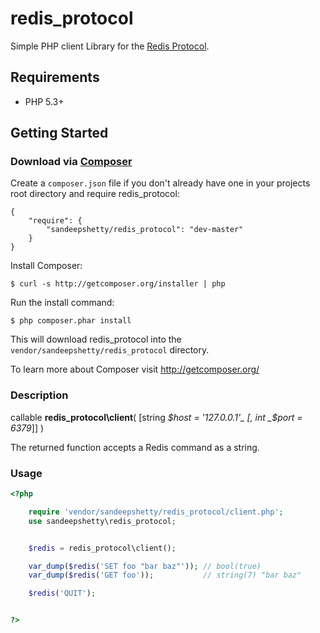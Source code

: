 # redis_protocol

Simple PHP client Library for the [Redis Protocol](http://redis.io/topics/protocol).


## Requirements

* PHP 5.3+


## Getting Started

### Download via [Composer](http://getcomposer.org/)

Create a `composer.json` file if you don't already have one in your projects root directory and require redis_protocol:

```
{
	"require": {
		"sandeepshetty/redis_protocol": "dev-master"
	}
}
```

Install Composer:
```
$ curl -s http://getcomposer.org/installer | php
```

Run the install command:
```
$ php composer.phar install
```

This will download redis_protocol into the `vendor/sandeepshetty/redis_protocol` directory.

To learn more about Composer visit http://getcomposer.org/


### Description

callable __redis_protocol\client__( [string _$host = '127.0.0.1'_ [, int _$port = 6379_]] )

The returned function accepts a Redis command as a string.


### Usage

```php
<?php

	require 'vendor/sandeepshetty/redis_protocol/client.php';
	use sandeepshetty\redis_protocol;


	$redis = redis_protocol\client();

	var_dump($redis('SET foo "bar baz"')); // bool(true)
	var_dump($redis('GET foo'));           // string(7) "bar baz"

	$redis('QUIT');


?>
```